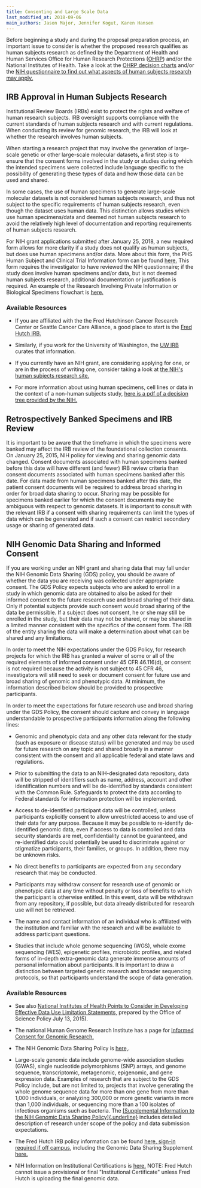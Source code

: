 ```yaml
---
title: Consenting and Large Scale Data
last_modified_at: 2018-09-06
main_authors: Jason Major, Jennifer Kogut, Karen Hansen
---
```

Before beginning a study and during the proposal preparation process, an
important issue to consider is whether the proposed research qualifies
as human subjects research as defined by the Department of Health and
Human Services Office for Human Research Protections ([OHRP](https://www.hhs.gov/ohrp/)) and/or the National Institutes of Health.
Take a look at the [OHRP decision charts](https://www.hhs.gov/ohrp/regulations-and-policy/decision-charts/index.html)
and/or the [NIH questionnaire to find out what aspects of human subjects research may apply.](https://humansubjects.nih.gov/questionnaire)

## IRB Approval in Human Subjects Research

Institutional Review Boards (IRBs) exist to protect the rights and
welfare of human research subjects. IRB oversight supports compliance
with the current standards of human subjects research and with current
regulations. When conducting its review for genomic research, the IRB
will look at whether the research involves human subjects.

When starting a research project that may involve the generation of
large-scale genetic or other large-scale molecular datasets, a first
step is to ensure that the consent forms involved in the study or studies during which the intended specimens were collected include
language specific to the possibility of generating these types of data
and how those data can be used and shared.

In some cases, the use of
human specimens to generate large-scale molecular datasets is not
considered human subjects research, and thus not subject to the specific
requirements of human subjects research, even though the dataset
uses human data. This distinction allows studies which use human specimens/data and deemed not human subjects research to avoid the relatively high level of documentation and reporting requirements of human subjects research.

For NIH grant applications submitted after January 25,
2018, a new required form allows for more clarity if a study does not
qualify as human subjects, but does use human specimens and/or data.
More about this form, the PHS Human Subject and Clinical Trial
Information form can be found
[here.](https://grants.nih.gov/policy/clinical-trials/new-human-subject-clinical-trial-info-form.htm)
This form requires the investigator to have reviewed the NIH
questionnaire; if the study does involve human specimens and/or data, but is not deemed human subjects research,
additional documentation or justification is required. An example of the Research Involving Private Information or Biological Specimens flowchart is [here.](https://grants.nih.gov/grants/policy/hs/PrivateInfoOrBioSpecimensDecisionChart.pdf)

### Available Resources

-   If you are affiliated with the the Fred Hutchinson Cancer Research Center or Seattle Cancer Care Alliance, a good place to start is the [Fred Hutch IRB.](https://centernet.fredhutch.org/cn/u/irb.html)

-   Similarly, if you work for the University of Washington, the [UW IRB](https://www.washington.edu/research/hsd/) curates that information.

-   If you currently have an NIH grant, are considering applying for one, or are in the process of writing one, consider taking a look at [the NIH's human subjects research site.](https://humansubjects.nih.gov/)

-   For more information about using human specimens, cell lines or data in the context of a non-human subjects study, [here is a pdf of a decision tree provided by the NIH.](https://humansubjects.nih.gov/sites/hs/public_files/privateinfoorbiospecimensdecisionchart.pdf)

## Retrospectively Banked Specimens and IRB Review

It is important to be aware that the timeframe in which the specimens
were banked may affect the IRB review of the foundational collection
consents. On January 25, 2015, NIH policy for viewing and sharing
genomic data changed. Consent documents associated with human specimens
banked before this date will have different (and fewer) IRB review
criteria than consent documents associated with human specimens banked
after this date. For data made from human specimens banked after this
date, the patient consent documents will be required to address broad
sharing in order for broad data sharing to occur. Sharing may be
possible for specimens banked earlier for which the consent documents
may be ambiguous with respect to genomic datasets. It is important to
consult with the relevant IRB if a consent with sharing requirements can
limit the types of data which can be generated and if such a consent can
restrict secondary usage or sharing of generated data.

## NIH Genomic Data Sharing and Informed Consent

If you are working under an NIH grant and sharing data that may fall
under the NIH Genomic Data Sharing (GDS) policy, you should be aware of
whether the data you are receiving was collected under appropriate
consent. The GDS Policy expects subjects who are asked to enroll in a
study in which genomic data are obtained to also be asked for their
informed consent to the future research use and broad sharing of their
data. Only if potential subjects provide such consent would broad
sharing of the data be permissible. If a subject does not consent, he or
she may still be enrolled in the study, but their data may not be
shared, or may be shared in a limited manner consistent with the
specifics of the consent form. The IRB of the entity sharing the data
will make a determination about what can be shared and any limitations.

In order to meet the NIH expectations under the GDS Policy, for research
projects for which the IRB has granted a waiver of some or all of the
required elements of informed consent under 45 CFR 46.116(d), or consent
is not required because the activity is not subject to 45 CFR 46,
investigators will still need to seek or document consent for future use
and broad sharing of genomic and phenotypic data. At minimum, the
information described below should be provided to prospective
participants.

In order to meet the expectations for future research use and broad
sharing under the GDS Policy, the consent should capture and convey in
language understandable to prospective participants information along
the following lines:

-   Genomic and phenotypic data and any other data relevant for the
 study (such as exposure or disease status) will be generated and
 may be used for future research on any topic and shared broadly in
 a manner consistent with the consent and all applicable federal
 and state laws and regulations.

-   Prior to submitting the data to an NIH-designated data repository,
 data will be stripped of identifiers such as name, address,
 account and other identification numbers and will be de-identified
 by standards consistent with the Common Rule. Safeguards to
 protect the data according to Federal standards for information
 protection will be implemented.

-   Access to de-identified participant data will be controlled, unless
 participants explicitly consent to allow unrestricted access to
 and use of their data for any purpose. Because it may be possible
 to re-identify de-identified genomic data, even if access to data
 is controlled and data security standards are met, confidentiality
 cannot be guaranteed, and re-identified data could potentially be
 used to discriminate against or stigmatize participants, their
 families, or groups. In addition, there may be unknown risks.

-   No direct benefits to participants are expected from any secondary
 research that may be conducted.

-   Participants may withdraw consent for research use of genomic or
 phenotypic data at any time without penalty or loss of benefits to
 which the participant is otherwise entitled. In this event, data
 will be withdrawn from any repository, if possible, but data
 already distributed for research use will not be retrieved.

-   The name and contact information of an individual who is affiliated
 with the institution and familiar with the research and will be
 available to address participant questions.

-   Studies that include whole genome sequencing (WGS), whole exome sequencing (WES), epigenetic profiles, microbiotic profiles, and related forms of in-depth extra-genomic data generate immense
 amounts of personal information about participants. It is
 important to draw a distinction between targeted genetic research
 and broader sequencing protocols, so that participants understand
 the scope of data generation.

### Available Resources

-   See also [National Institutes of Health Points to Consider in Developing Effective Data Use Limitation Statements,](https://osp.od.nih.gov/wp-content/uploads/NIH_PTC_in_Developing_DUL_Statements.pdf) prepared by the Office of Science Policy July 13, 2015).

-   The national Human Genome Research Institute has a page for
 [Informed Consent for Genomic Research.](https://www.genome.gov/27026588/informed-consent-for-genomics-research/)

-   The NIH Genomic Data Sharing Policy is
 [here,](https://osp.od.nih.gov/scientific-sharing/genomic-data-sharing/).  

-   Large-scale genomic data include genome-wide association studies
 (GWAS), single nucleotide polymorphisms (SNP) arrays, and genome
 sequence, transcriptomic, metagenomic, epigenomic, and gene
 expression data. Examples of research that are subject to the GDS
 Policy include, but are not limited to, projects that involve
 generating the whole genome sequence data for more than one gene
 from more than 1,000 individuals, or analyzing 300,000 or more
 genetic variants in more than 1,000 individuals, or sequencing
 more than a 100 isolates of infectious organisms such as bacteria.
 The [[Supplemental Information to the NIH Genomic Data Sharing
 Policy]{.underline}](https://grants.nih.gov/grants/guide/notice-files/NOT-OD-14-124.html)
 includes detailed description of research under scope of the
 policy and data submission expectations.

-   The Fred Hutch IRB policy information can be found [here, sign-in required if off campus](https://centernet.fredhutch.org/cn/u/irb.html),
 including the Genomic Data Sharing Supplement [here.](https://centernet.fredhutch.org/cn/f/irb/genomic-data-sharing-supplement.html)

-   NIH Information on Institutional Certifications is
 [here.](https://osp.od.nih.gov/scientific-sharing/institutional-certifications/)
 NOTE: Fred Hutch cannot issue a provisional or final
 "Institutional Certificate" unless Fred Hutch is uploading the
 final genomic data.
